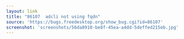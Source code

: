 ```yaml
---
layout: link
title: "86107  adcli not using fqdn"
source: 'https://bugs.freedesktop.org/show_bug.cgi?id=86107'
screenshot: 'screenshots/56da8910-be8f-45ea-a4dd-5deffed215eb.jpg'
---
```


